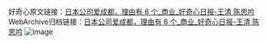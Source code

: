 好奇心原文链接：[日本公司爱成都，理由有 6 个_商业_好奇心日报-王清 陈思吟](https://www.qdaily.com/articles/1134.html)
WebArchive归档链接：[日本公司爱成都，理由有 6 个_商业_好奇心日报-王清 陈思吟](http://web.archive.org/web/20190623145647/https://www.qdaily.com/articles/1134.html)
![image](http://ww3.sinaimg.cn/large/007d5XDply1g3v4amh3egj30u04vu7wi)